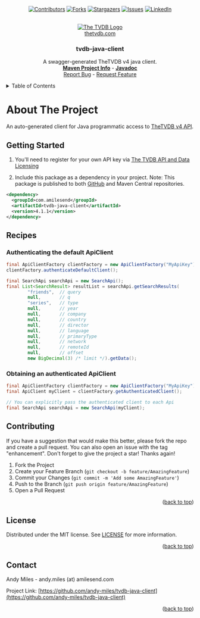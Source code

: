 <a name="readme-top"></a>
<!-- Template Credit: Othneil Drew (https://github.com/othneildrew),
                      https://github.com/othneildrew/Best-README-Template/tree/master -->
<!-- PROJECT SHIELDS -->
<div align="center">

[![Contributors][contributors-shield]][contributors-url]
[![Forks][forks-shield]][forks-url]
[![Stargazers][stars-shield]][stars-url]
[![Issues][issues-shield]][issues-url]
[![LinkedIn][linkedin-shield]][linkedin-url]

</div>

<!-- PROJECT LOGO -->
<br />
<div align="center">
  <a href="https://thetvdb.com/">
  	<picture>
      <source media="(prefers-color-scheme: dark)" srcset="https://thetvdb.com/images/attribution/logo1.png">
      <source media="(prefers-color-scheme: light)" srcset="https://thetvdb.com/images/attribution/logo2.png">
      <img alt="The TVDB Logo" src="https://thetvdb.com/images/attribution/logo2.png">
  	</picture>
  </a>
  <br/>
  <a href="https://thetvdb.com/">thetvdb.com</a>
  <h3 align="center">tvdb-java-client</h3>

  <p align="center">
    A swagger-generated TheTVDB v4 java client.
    <br />
    <a href="https://www.amilesend.com/tvdb-java-client"><strong>Maven Project Info</strong></a>
    -
    <a href="https://www.amilesend.com/tvdb-java-client/apidocs/index.html"><strong>Javadoc</strong></a>
    <br />
    <a href="https://github.com/andy-miles/tvdb-java-client/issues">Report Bug</a>
    -
    <a href="https://github.com/andy-miles/tvdb-java-client/issues">Request Feature</a>
  </p>
</div>


<!-- TABLE OF CONTENTS -->
<details>
  <summary>Table of Contents</summary>
  <ol>
    <li>
      <a href="#about-the-project">About The Project</a>
    </li>
    <li><a href="#getting-started">Getting Started</a></li>
    <li><a href="#recipes">Recipes</a></li>
    <li><a href="#contributing">Contributing</a></li>
    <li><a href="#license">License</a></li>
    <li><a href="#contact">Contact</a></li>
  </ol>
</details>


<!-- ABOUT THE PROJECT -->
# About The Project

An auto-generated client for Java programmatic access to [TheTVDB v4 API](https://thetvdb.github.io/v4-api/).


## Getting Started

1. You'll need to register for your own API key via [The TVDB API and Data Licensing](https://thetvdb.com/api-information)

2. Include this package as a dependency in your project. Note: This package is published to both
[GitHub](https://github.com/andy-miles/tvdb-java-client/packages/2099998) and Maven Central repositories.

```xml
<dependency>
  <groupId>com.amilesend</groupId>
  <artifactId>tvdb-java-client</artifactId>
  <version>4.1.1</version>
</dependency>
```

## Recipes

### Authenticating the default ApiClient

```java
final ApiClientFactory clientFactory = new ApiClientFactory("MyApiKey");
clientFactory.authenticateDefaultClient();

final SearchApi searchApi = new SearchApi();
final List<SearchResult> resultList = searchApi.getSearchResults(
        "friends",  // query
        null,       // q
        "series",   // type
        null,       // year
        null,       // company 
        null,       // country
        null,       // director
        null,       // language
        null,       // primaryType
        null,       // network
        null,       // remoteId
        null,       // offset
        new BigDecimal(3) /* limit */).getData();
```

### Obtaining an authenticated ApiClient

```java
final ApiClientFactory clientFactory = new ApiClientFactory("MyApiKey");
final ApiClient myClient = clientFactory.getAuthenticatedClient();

// You can explicitly pass the authenticated client to each Api
final SearchApi searchApi = new SearchApi(myClient);
```

## Contributing

If you have a suggestion that would make this better, please fork the repo and create a pull request. You can also open an issue with the tag "enhancement".
Don't forget to give the project a star! Thanks again!

1. Fork the Project
2. Create your Feature Branch (`git checkout -b feature/AmazingFeature`)
3. Commit your Changes (`git commit -m 'Add some AmazingFeature'`)
4. Push to the Branch (`git push origin feature/AmazingFeature`)
5. Open a Pull Request

<div align="right">(<a href="#readme-top">back to top</a>)</div>

<!-- LICENSE -->
## License

Distributed under the MIT license. See [LICENSE](https://github.com/andy-miles/tvdb-java-client/blob/main/LICENSE) for more information.

<div align="right">(<a href="#readme-top">back to top</a>)</div>


<!-- CONTACT -->
## Contact

Andy Miles - andy.miles (at) amilesend.com

Project Link: [https://github.com/andy-miles/tvdb-java-client](https://github.com/andy-miles/tvdb-java-client)

<div align="right">(<a href="#readme-top">back to top</a>)</div>



<!-- MARKDOWN LINKS & IMAGES -->
<!-- https://www.markdownguide.org/basic-syntax/#reference-style-links -->
<!-- MARKDOWN LINKS & IMAGES -->
<!-- https://www.markdownguide.org/basic-syntax/#reference-style-links -->
[contributors-shield]: https://img.shields.io/github/contributors/andy-miles/tvdb-java-client.svg?style=for-the-badge
[contributors-url]: https://github.com/andy-miles/tvdb-java-client/graphs/contributors
[forks-shield]: https://img.shields.io/github/forks/andy-miles/tvdb-java-client.svg?style=for-the-badge
[forks-url]: https://github.com/andy-miles/tvdb-java-client/network/members
[stars-shield]: https://img.shields.io/github/stars/andy-miles/tvdb-java-client.svg?style=for-the-badge
[stars-url]: https://github.com/andy-miles/tvdb-java-client/stargazers
[issues-shield]: https://img.shields.io/github/issues/andy-miles/tvdb-java-client.svg?style=for-the-badge
[issues-url]: https://github.com/andy-miles/tvdb-java-client/issues
[license-shield]: https://img.shields.io/github/license/andy-miles/tvdb-java-client.svg?style=for-the-badge
[license-url]: https://github.com/andy-miles/tvdb-java-client/blob/master/LICENSE.txt
[linkedin-shield]: https://img.shields.io/badge/-LinkedIn-black.svg?style=for-the-badge&logo=linkedin&colorB=555
[linkedin-url]: https://www.linkedin.com/in/andy-miles
[product-screenshot]: images/screenshot.png
[Next.js]: https://img.shields.io/badge/next.js-000000?style=for-the-badge&logo=nextdotjs&logoColor=white
[Next-url]: https://nextjs.org/
[React.js]: https://img.shields.io/badge/React-20232A?style=for-the-badge&logo=react&logoColor=61DAFB
[React-url]: https://reactjs.org/
[Vue.js]: https://img.shields.io/badge/Vue.js-35495E?style=for-the-badge&logo=vuedotjs&logoColor=4FC08D
[Vue-url]: https://vuejs.org/
[Angular.io]: https://img.shields.io/badge/Angular-DD0031?style=for-the-badge&logo=angular&logoColor=white
[Angular-url]: https://angular.io/
[Svelte.dev]: https://img.shields.io/badge/Svelte-4A4A55?style=for-the-badge&logo=svelte&logoColor=FF3E00
[Svelte-url]: https://svelte.dev/
[Laravel.com]: https://img.shields.io/badge/Laravel-FF2D20?style=for-the-badge&logo=laravel&logoColor=white
[Laravel-url]: https://laravel.com
[Bootstrap.com]: https://img.shields.io/badge/Bootstrap-563D7C?style=for-the-badge&logo=bootstrap&logoColor=white
[Bootstrap-url]: https://getbootstrap.com
[JQuery.com]: https://img.shields.io/badge/jQuery-0769AD?style=for-the-badge&logo=jquery&logoColor=white
[JQuery-url]: https://jquery.com 
